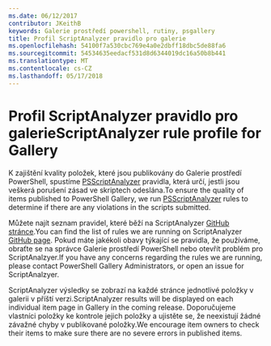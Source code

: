 ```yaml
---
ms.date: 06/12/2017
contributor: JKeithB
keywords: Galerie prostředí powershell, rutiny, psgallery
title: Profil ScriptAnalyzer pravidlo pro galerie
ms.openlocfilehash: 54100f7a530cbc769e4a0e2dbff18dbc5de88fa6
ms.sourcegitcommit: 54534635eedacf531d8d6344019dc16a50b8b441
ms.translationtype: MT
ms.contentlocale: cs-CZ
ms.lasthandoff: 05/17/2018
---
```

# <a name="scriptanalyzer-rule-profile-for-gallery"></a><span data-ttu-id="90ea1-103">Profil ScriptAnalyzer pravidlo pro galerie</span><span class="sxs-lookup"><span data-stu-id="90ea1-103">ScriptAnalyzer rule profile for Gallery</span></span>

<span data-ttu-id="90ea1-104">K zajištění kvality položek, které jsou publikovány do Galerie prostředí PowerShell, spustíme [PSScriptAnalyzer](https://github.com/PowerShell/PSScriptAnalyzer) pravidla, která určí, jestli jsou veškerá porušení zásad ve skriptech odeslána.</span><span class="sxs-lookup"><span data-stu-id="90ea1-104">To ensure the quality of items published to PowerShell Gallery, we run [PSScriptAnalyzer](https://github.com/PowerShell/PSScriptAnalyzer) rules to determine if there are any violations in the scripts submitted.</span></span>

<span data-ttu-id="90ea1-105">Můžete najít seznam pravidel, které běží na ScriptAnalyzer [GitHub stránce](https://github.com/PowerShell/PSScriptAnalyzer/blob/development/Engine/Settings/PSGallery.psd1).</span><span class="sxs-lookup"><span data-stu-id="90ea1-105">You can find the list of rules we are running on ScriptAnalyzer [GitHub page](https://github.com/PowerShell/PSScriptAnalyzer/blob/development/Engine/Settings/PSGallery.psd1).</span></span>
<span data-ttu-id="90ea1-106">Pokud máte jakékoli obavy týkající se pravidla, že používáme, obraťte se na správce Galerie prostředí PowerShell nebo otevřít problém pro ScriptAnalzyer.</span><span class="sxs-lookup"><span data-stu-id="90ea1-106">If you have any concerns regarding the rules we are running, please contact PowerShell Gallery Administrators, or open an issue for ScriptAnalzyer.</span></span>

<span data-ttu-id="90ea1-107">ScriptAnalyzer výsledky se zobrazí na každé stránce jednotlivé položky v galerii v příští verzi.</span><span class="sxs-lookup"><span data-stu-id="90ea1-107">ScriptAnalyzer results will be displayed on each individual item page in Gallery in the coming release.</span></span> <span data-ttu-id="90ea1-108">Doporučujeme vlastníci položky ke kontrole jejich položky a ujistěte se, že neexistují žádné závažné chyby v publikované položky.</span><span class="sxs-lookup"><span data-stu-id="90ea1-108">We encourage item owners to check their items to make sure there are no severe errors in published items.</span></span>
